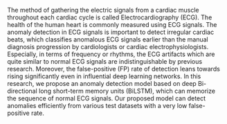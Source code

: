 The method of gathering the electric signals from a cardiac muscle throughout each cardiac cycle is called Electrocardiography (ECG). The health of the human heart is commonly measured using ECG signals. The anomaly detection in ECG signals is important to detect irregular cardiac beats, which classifies anomalous ECG signals earlier than the manual diagnosis progression by cardiologists or cardiac electrophysiologists. Especially, in terms of frequency or rhythms, the ECG artifacts which are quite similar to normal ECG signals are indistinguishable by previous research. Moreover, the false-positive (FP) rate of detection leans towards rising significantly even in influential deep learning networks. In this research, we propose an anomaly detection model based on deep Bi-directional long short-term memory units (BiLSTM), which can memorize the sequence of normal ECG signals. Our proposed model can detect anomalies efficiently from various test datasets with a very low false-positive rate.
